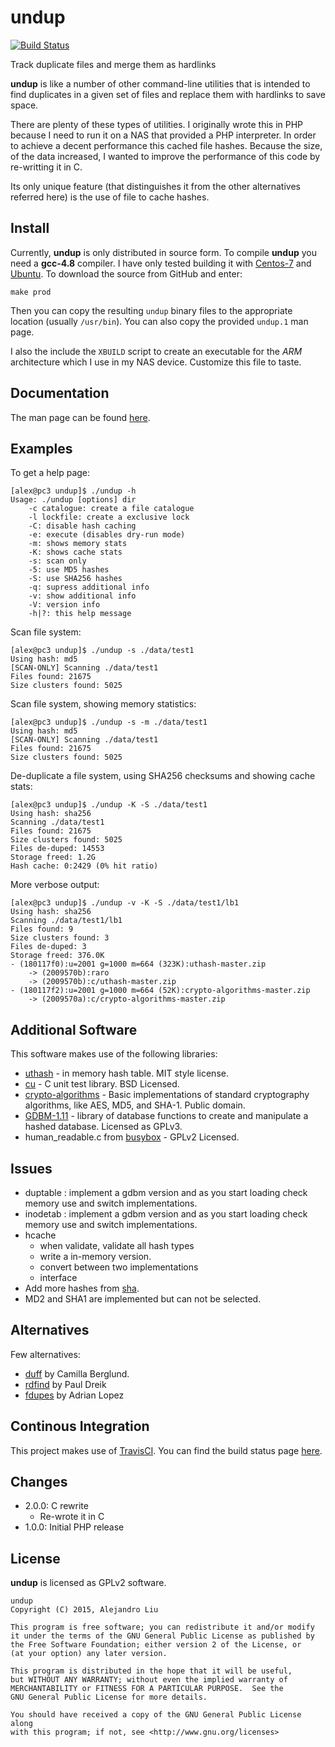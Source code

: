 # undup

[![Build Status](https://api.travis-ci.org/alejandroliu/undup.png?branch=master)](http://travis-ci.org/alejandroliu/undup)

Track duplicate files and merge them as hardlinks

**undup** is like a number of other command-line utilities that is
intended to find duplicates in a given set of files and replace them
with hardlinks to save space.

There are plenty of these types of utilities.  I originally wrote this
in PHP because I need to run it on a NAS that provided a PHP
interpreter.  In order to achieve a decent performance this cached
file hashes.  Because the size, of the data increased, I wanted to
improve the performance of this code by re-writting it in C.

Its only unique feature (that distinguishes it from the other
alternatives referred here) is the use of file to cache hashes.

## Install

Currently, **undup** is only distributed in source form.  To compile
**undup** you need a **gcc-4.8** compiler.  I have only tested
building it with [Centos-7](https://www.centos.org/download/) and
[Ubuntu](http://www.ubuntu.com/).  To download the source from GitHub
and enter:

```
make prod
```

Then you can copy the resulting `undup` binary files to the
appropriate location (usually `/usr/bin`).  You can also copy the
provided `undup.1` man page.

I also the include the `XBUILD` script to create an executable for the
_ARM_ architecture which I use in my NAS device.  Customize this file
to taste.

## Documentation

The man page can be found [here](undup.adoc).

## Examples

To get a help page:

```
[alex@pc3 undup]$ ./undup -h
Usage: ./undup [options] dir
	-c catalogue: create a file catalogue
	-l lockfile: create a exclusive lock
	-C: disable hash caching
	-e: execute (disables dry-run mode)
	-m: shows memory stats
	-K: shows cache stats
	-s: scan only
	-5: use MD5 hashes
	-S: use SHA256 hashes
	-q: supress additional info
	-v: show additional info
	-V: version info
	-h|?: this help message

```

Scan file system:

```
[alex@pc3 undup]$ ./undup -s ./data/test1
Using hash: md5
[SCAN-ONLY] Scanning ./data/test1
Files found: 21675
Size clusters found: 5025
```

Scan file system, showing memory statistics:

```
[alex@pc3 undup]$ ./undup -s -m ./data/test1
Using hash: md5
[SCAN-ONLY] Scanning ./data/test1
Files found: 21675
Size clusters found: 5025
```

De-duplicate a file system, using SHA256 checksums and showing cache stats:

```
[alex@pc3 undup]$ ./undup -K -S ./data/test1
Using hash: sha256
Scanning ./data/test1
Files found: 21675
Size clusters found: 5025
Files de-duped: 14553
Storage freed: 1.2G
Hash cache: 0:2429 (0% hit ratio)

```

More verbose output:

```
[alex@pc3 undup]$ ./undup -v -K -S ./data/test1/lb1
Using hash: sha256
Scanning ./data/test1/lb1
Files found: 9
Size clusters found: 3
Files de-duped: 3
Storage freed: 376.0K
- (180117f0):u=2001 g=1000 m=664 (323K):uthash-master.zip
    -> (2009570b):raro
    -> (2009570b):c/uthash-master.zip
- (180117f2):u=2001 g=1000 m=664 (52K):crypto-algorithms-master.zip
    -> (2009570a):c/crypto-algorithms-master.zip

```

## Additional Software

This software makes use of the following libraries:

* [uthash](https://github.com/troydhanson/uthash/) - in memory hash
  table. MIT style license.
* [cu](https://github.com/danfis/cu/) - C unit test library.  BSD
  Licensed.
* [crypto-algorithms](https://github.com/B-Con/crypto-algorithms/) -
  Basic implementations of standard cryptography algorithms, like AES, MD5,
  and SHA-1.  Public domain.
* [GDBM-1.11](http://www.gnu.org.ua/software/gdbm/) - library of
  database functions to create and manipulate a hashed database.
  Licensed as GPLv3.
* human_readable.c from [busybox](http://www.busybox.net/) - GPLv2
  Licensed.

## Issues

- duptable : implement a gdbm version and as you start loading check
  memory use and switch implementations.
- inodetab : implement a gdbm version and as you start loading check
  memory use and switch implementations.
- hcache
  - when validate, validate all hash types
  - write a in-memory version.
  - convert between two implementations
  - interface
- Add more hashes from [sha](http://www.saddi.com/software/sha/).
- MD2 and SHA1 are implemented but can not be selected.

## Alternatives

Few alternatives:

* [duff](http://duff.dreda.org/) by Camilla Berglund.
* [rdfind](http://rdfind.pauldreik.se/) by Paul Dreik
* [fdupes](https://github.com/adrianlopezroche/fdupes) by Adrian Lopez

## Continous Integration

This project makes use of [TravisCI](https://travis-ci.org/).  You can
find the build status page
[here](https://travis-ci.org/alejandroliu/undup).

## Changes

* 2.0.0: C rewrite
  - Re-wrote it in C
* 1.0.0: Initial PHP release

## License

**undup** is licensed as GPLv2 software.


    undup
    Copyright (C) 2015, Alejandro Liu

    This program is free software; you can redistribute it and/or modify
    it under the terms of the GNU General Public License as published by
    the Free Software Foundation; either version 2 of the License, or
    (at your option) any later version.

    This program is distributed in the hope that it will be useful,
    but WITHOUT ANY WARRANTY; without even the implied warranty of
    MERCHANTABILITY or FITNESS FOR A PARTICULAR PURPOSE.  See the
    GNU General Public License for more details.

    You should have received a copy of the GNU General Public License along
    with this program; if not, see <http://www.gnu.org/licenses>
